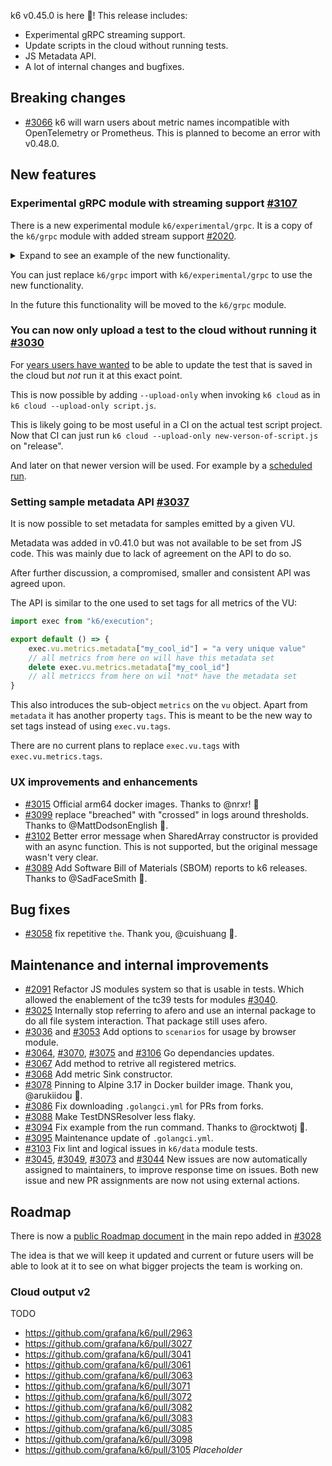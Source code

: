 k6 v0.45.0 is here 🎉! This release includes:

- Experimental gRPC streaming support.
- Update scripts in the cloud without running tests.
- JS Metadata API.
- A lot of internal changes and bugfixes.

## Breaking changes

* [#3066](https://github.com/grafana/k6/pull/3066) k6 will warn users about metric names incompatible with OpenTelemetry or Prometheus. This is planned to become an error with v0.48.0. 

## New features

### Experimental gRPC module with streaming support [#3107](https://github.com/grafana/k6/pull/3107)

There is a new experimental module `k6/experimental/grpc`. It is a copy of the `k6/grpc` module with added stream support [#2020](https://github.com/grafana/k6/issues/2020). 


<details>
<summary> Expand to see an example of the new functionality.</summary>

This example shows server streaming:

```javascript
import { Client, Stream } from 'k6/experimental/grpc';
import { sleep } from 'k6';

const COORD_FACTOR = 1e7;
// to run this sample, you need to start the grpc server first.
// to start the grpc server, run the following command in k6 repository's root:
// go run -mod=mod examples/grpc_server/*.go
// (golang should be installed)
const GRPC_ADDR = __ENV.GRPC_ADDR || '127.0.0.1:10000';
const GRPC_PROTO_PATH = __ENV.GRPC_PROTO_PATH || '../../grpc_server/route_guide.proto';

let client = new Client();

client.load([], GRPC_PROTO_PATH);

export default () => {
  client.connect(GRPC_ADDR, { plaintext: true });

  const stream = new Stream(client, 'main.FeatureExplorer/ListFeatures', null);

  stream.on('data', function (feature) {
    console.log(
      'Found feature called "' +
        feature.name +
        '" at ' +
        feature.location.latitude / COORD_FACTOR +
        ', ' +
        feature.location.longitude / COORD_FACTOR
    );
  });

  stream.on('end', function () {
    // The server has finished sending
    client.close();
    console.log('All done');
  });

  stream.on('error', function (e) {
    // An error has occurred and the stream has been closed.
    console.log('Error: ' + JSON.stringify(e));
  });

  // send a message to the server
  stream.write({
    lo: {
      latitude: 400000000,
      longitude: -750000000,
    },
    hi: {
      latitude: 420000000,
      longitude: -730000000,
    },
  });

  sleep(0.5);
};
```
</details>

You can just replace `k6/grpc` import with `k6/experimental/grpc` to use the new functionality.

In the future this functionality will be moved to the `k6/grpc` module.

### You can now only upload a test to the cloud without running it [#3030](https://github.com/grafana/k6/pull/3030)

For [years users have wanted](https://github.com/grafana/k6-cloud-feature-requests/issues/22) to be able to update the test that is saved in the cloud but *not* run it at this exact point.

This is now possible by adding `--upload-only` when invoking `k6 cloud` as in `k6 cloud --upload-only script.js`.

This is likely going to be most useful in a CI on the actual test script project. Now that CI can just run `k6 cloud --upload-only new-verson-of-script.js` on "release".

And later on that newer version will be used. For example by a [scheduled run](https://k6.io/docs/cloud/manage/scheduled-tests/). 

### Setting sample metadata API [#3037](https://github.com/grafana/k6/pull/3037)

It is now possible to set metadata for samples emitted by a given VU. 

Metadata was added in v0.41.0 but was not available to be set from JS code. This was mainly due to lack of agreement on the API to do so.

After further discussion, a compromised, smaller and consistent API was agreed upon.

The API is similar to the one used to set tags for all metrics of the VU:
```javascript
import exec from "k6/execution";

export default () => {
    exec.vu.metrics.metadata["my_cool_id"] = "a very unique value"
    // all metrics from here on will have this metadata set
    delete exec.vu.metrics.metadata["my_cool_id"]
    // all metriccs from here on wil *not* have the metadata set
}
```

This also introduces the sub-object `metrics` on the `vu` object.
Apart from `metadata` it has another property `tags`. This is meant to be the new way to set tags instead of using `exec.vu.tags`. 

There are no current plans to replace `exec.vu.tags` with `exec.vu.metrics.tags`.

### UX improvements and enhancements

- [#3015](https://github.com/grafana/k6/pull/3015) Official arm64 docker images. Thanks to @nrxr! 🙇
- [#3099](https://github.com/grafana/k6/pull/3099) replace "breached" with "crossed" in logs around thresholds. Thanks to @MattDodsonEnglish 🙇.
- [#3102](https://github.com/grafana/k6/pull/3102) Better error message when SharedArray constructor is provided with an async function. This is not supported, but the original message wasn't very clear.
- [#3089](https://github.com/grafana/k6/pull/3089) Add Software Bill of Materials (SBOM) reports to k6 releases. Thanks to @SadFaceSmith 🙇.

## Bug fixes

* [#3058](https://github.com/grafana/k6/pull/3058) fix repetitive `the`. Thank you, @cuishuang 🙇.

## Maintenance and internal improvements

- [#2091](https://github.com/grafana/k6/pull/2991) Refactor JS modules system so that is usable in tests. Which allowed the enablement of the tc39 tests for modules [#3040](https://github.com/grafana/k6/pull/3040).
- [#3025](https://github.com/grafana/k6/pull/3025) Internally stop referring to afero and use an internal package to do all file system interaction. That package still uses afero.
- [#3036](https://github.com/grafana/k6/pull/3036) and [#3053](https://github.com/grafana/k6/pull/3053) Add options to `scenarios` for usage by browser module. 
- [#3064](https://github.com/grafana/k6/pull/3064), [#3070](https://github.com/grafana/k6/pull/3070),  [#3075](https://github.com/grafana/k6/pull/3075) and [#3106](https://github.com/grafana/k6/pull/3106) Go dependancies updates. 
- [#3067](https://github.com/grafana/k6/pull/3067) Add method to retrive all registered metrics.
- [#3068](https://github.com/grafana/k6/pull/3068) Add metric Sink constructor.
- [#3078](https://github.com/grafana/k6/pull/3078) Pinning to Alpine 3.17 in Docker builder image. Thank you, @arukiidou 🙇.
- [#3086](https://github.com/grafana/k6/pull/3086) Fix downloading `.golangci.yml` for PRs from forks. 
- [#3088](https://github.com/grafana/k6/pull/3088) Make TestDNSResolver less flaky. 
- [#3094](https://github.com/grafana/k6/pull/3094) Fix example from the run command. Thanks to @rocktwotj 🙇.
- [#3095](https://github.com/grafana/k6/pull/3095) Maintenance update of `.golangci.yml`.
- [#3103](https://github.com/grafana/k6/pull/3103) Fix lint and logical issues in `k6/data` module tests.
- [#3045](https://github.com/grafana/k6/pull/3045), [#3049](https://github.com/grafana/k6/pull/3049), [#3073](https://github.com/grafana/k6/pull/3073) and [#3044](https://github.com/grafana/k6/pull/3044) New issues are now automatically assigned to maintainers, to improve response time on issues. Both new issue and new PR assignments are now not using external actions.
## Roadmap

There is now a [public Roadmap document](https://github.com/grafana/k6/blob/master/ROADMAP.md) in the main repo added in [#3028](https://github.com/grafana/k6/pull/3028)

The idea is that we will keep it updated and current or future users will be able to look at it to see on what bigger projects the team is working on.

### Cloud output v2
 TODO
 - https://github.com/grafana/k6/pull/2963
 - https://github.com/grafana/k6/pull/3027
 - https://github.com/grafana/k6/pull/3041
 - https://github.com/grafana/k6/pull/3061
 - https://github.com/grafana/k6/pull/3063
 - https://github.com/grafana/k6/pull/3071
 - https://github.com/grafana/k6/pull/3072
 - https://github.com/grafana/k6/pull/3082
 - https://github.com/grafana/k6/pull/3083
 - https://github.com/grafana/k6/pull/3085
 - https://github.com/grafana/k6/pull/3098
 - https://github.com/grafana/k6/pull/3105
_Placeholder_
